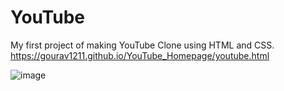# YouTube
My first project of making YouTube Clone using HTML and CSS.
https://gourav1211.github.io/YouTube_Homepage/youtube.html

![image](https://github.com/gourav1211/YouTube/assets/113780507/c267eb46-6ee8-4373-899b-72329f614ef3)
